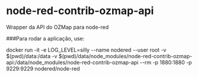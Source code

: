 # node-red-contrib-ozmap-api
Wrapper da API do OZMap para node-red

###Para rodar a aplicação, use:

docker run -it -e LOG_LEVEL=silly --name nodered --user root -v $(pwd)/data:/data -v $(pwd)/data/node_modules/node-red-contrib-ozmap-api:/data/node_modules/node-red-contrib-ozmap-api --rm -p 1880:1880 -p 9229:9229 nodered/node-red
